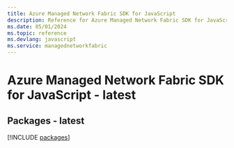```yaml
---
title: Azure Managed Network Fabric SDK for JavaScript
description: Reference for Azure Managed Network Fabric SDK for JavaScript
ms.date: 05/01/2024
ms.topic: reference
ms.devlang: javascript
ms.service: managednetworkfabric
---
```

# Azure Managed Network Fabric SDK for JavaScript - latest
## Packages - latest
[!INCLUDE [packages](managed-network-fabric-index.md)]
